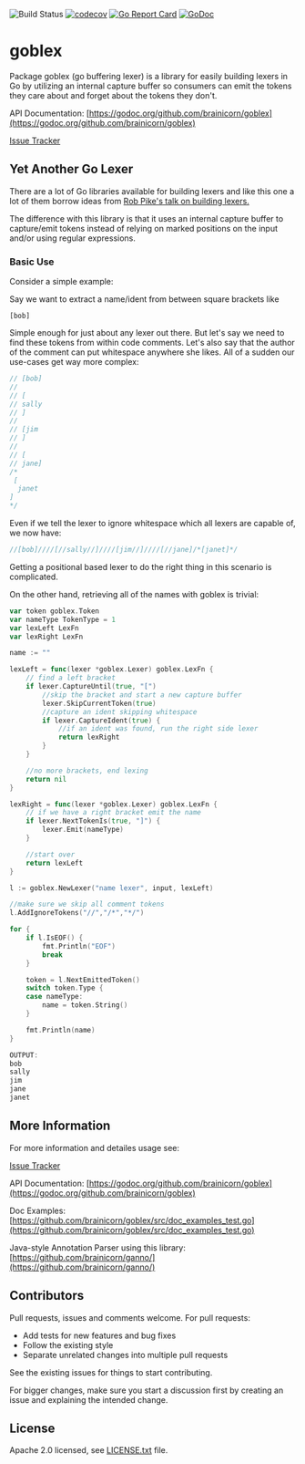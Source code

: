 ![Build Status](https://github.com/brainicorn/goblex/actions/workflows/build.yaml/badge.svg)
[![codecov](https://codecov.io/gh/brainicorn/goblex/branch/main/graph/badge.svg?token=JEzGtB10Aj)](https://codecov.io/gh/brainicorn/goblex)
[![Go Report Card](https://goreportcard.com/badge/github.com/brainicorn/goblex)](https://goreportcard.com/report/github.com/brainicorn/goblex)
[![GoDoc](https://godoc.org/github.com/brainicorn/goblex?status.svg)](https://godoc.org/github.com/brainicorn/goblex)

# goblex

Package goblex (go buffering lexer) is a library for easily building lexers in Go by utilizing an
internal capture buffer so consumers can emit the tokens they care about and forget about the tokens
they don't.

API Documentation: [https://godoc.org/github.com/brainicorn/goblex](https://godoc.org/github.com/brainicorn/goblex)

[Issue Tracker](https://github.com/brainicorn/goblex/issues)

## Yet Another Go Lexer

There are a lot of Go libraries available for building lexers and like this one a lot of them borrow
ideas from [Rob Pike's talk on building lexers.](https://www.youtube.com/watch?v=HxaD_trXwRE)

The difference with this library is that it uses an internal capture buffer to capture/emit tokens
instead of relying on marked positions on the input and/or using regular expressions.

### Basic Use

Consider a simple example:

Say we want to extract a name/ident from between square brackets like

```
[bob]
```

Simple enough for just about any lexer out there. But let's say we need to find these tokens from
within code comments. Let's also say that the author of the comment can put whitespace anywhere she
likes. All of a sudden our use-cases get way more complex:

```go
// [bob]
//
// [
// sally
// ]
//
// [jim
// ]
//
// [
// jane]
/*
 [
  janet
]
*/
```

Even if we tell the lexer to ignore whitespace which all lexers are capable of, we now have:

```go
//[bob]////[//sally//]////[jim//]////[//jane]/*[janet]*/
```

Getting a positional based lexer to do the right thing in this scenario is complicated.

On the other hand, retrieving all of the names with goblex is trivial:

```go
var token goblex.Token
var nameType TokenType = 1
var lexLeft LexFn
var lexRight LexFn

name := ""

lexLeft = func(lexer *goblex.Lexer) goblex.LexFn {
	// find a left bracket
	if lexer.CaptureUntil(true, "[")
		//skip the bracket and start a new capture buffer
		lexer.SkipCurrentToken(true)
		//capture an ident skipping whitespace
		if lexer.CaptureIdent(true) {
			//if an ident was found, run the right side lexer
			return lexRight
		}
	}

	//no more brackets, end lexing
	return nil
}

lexRight = func(lexer *goblex.Lexer) goblex.LexFn {
	// if we have a right bracket emit the name
	if lexer.NextTokenIs(true, "]") {
		lexer.Emit(nameType)
	}

	//start over
	return lexLeft
}

l := goblex.NewLexer("name lexer", input, lexLeft)

//make sure we skip all comment tokens
l.AddIgnoreTokens("//","/*","*/")

for {
	if l.IsEOF() {
		fmt.Println("EOF")
		break
	}

	token = l.NextEmittedToken()
	switch token.Type {
	case nameType:
		name = token.String()
	}

	fmt.Println(name)
}

OUTPUT:
bob
sally
jim
jane
janet
```

## More Information

For more information and detailes usage see:

[Issue Tracker](https://github.com/brainicorn/goblex/issues)

API Documentation: [https://godoc.org/github.com/brainicorn/goblex](https://godoc.org/github.com/brainicorn/goblex)

Doc Examples: [https://github.com/brainicorn/goblex/src/doc_examples_test.go](https://github.com/brainicorn/goblex/src/doc_examples_test.go)

Java-style Annotation Parser using this library: [https://github.com/brainicorn/ganno/](https://github.com/brainicorn/ganno/)

## Contributors

Pull requests, issues and comments welcome. For pull requests:

- Add tests for new features and bug fixes
- Follow the existing style
- Separate unrelated changes into multiple pull requests

See the existing issues for things to start contributing.

For bigger changes, make sure you start a discussion first by creating
an issue and explaining the intended change.

## License

Apache 2.0 licensed, see [LICENSE.txt](LICENSE.txt) file.
